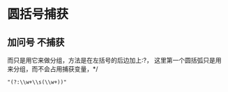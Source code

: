 # 圆括号捕获

## 加问号 不捕获
而只是用它来做分组，方法是在左括号的后边加上:?，
 这里第一个圆括弧只是用来分组，而不会占用捕获变量，*/ 

    "(?:\\w+\\s(\\w+))"